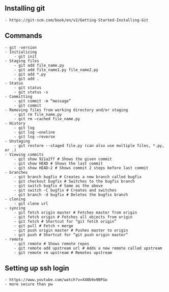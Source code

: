 ## Installing git
    - https://git-scm.com/book/en/v2/Getting-Started-Installing-Git
## Commands
    - git -version
    - Initializing
        - git init
    - Staging files
        - git add file_name.py
        - git add file_name1.py file_name2.py
        - git add *.py
        - git add .
    - Status
        - git status
        - git status -s
    - Committing
        - git commit -m “message”
        - git commit
    - Removing files from working directory and/or staging
        - git rm file_name.py
        - git rm —cached file_name.py
    - History
        - git log
        - git log —oneline
        - git log —reverse
    - Unstaging
        - git restore --staged file.py (can also use multiple files, *.py, or .)
    - Viewing commits
        - git show 921a2ff # Shows the given commit
        - git show HEAD # Shows the last commit
        - git show HEAD~2 # Shows commit 2 steps before last commit
    - branches
        - git branch bugfix # Creates a new branch called bugfix
        - git checkout bugfix # Switches to the bugfix branch
        - git switch bugfix # Same as the above
        - git switch -C bugfix # Creates and switches
        - git branch -d bugfix # Deletes the bugfix branch
    - cloning
        - git clone url
    - syncing
        - git fetch origin master # Fetches master from origin
        - git fetch origin # Fetches all objects from origin
        - git fetch # Shortcut for “git fetch origin”
        - git pull # Fetch + merge
        - git push origin master # Pushes master to origin
        - git push # Shortcut for “git push origin master”
    - remote
        - git remote # Shows remote repos
        - git remote add upstream url # Adds a new remote called upstream
        - git remote rm upstream # Remotes upstream

## Setting up ssh login
    - https://www.youtube.com/watch?v=X40b9x9BFGo
    - more secure than pw